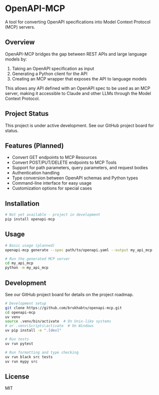# OpenAPI-MCP

A tool for converting OpenAPI specifications into Model Context Protocol (MCP) servers.

## Overview

OpenAPI-MCP bridges the gap between REST APIs and large language models by:

1. Taking an OpenAPI specification as input
2. Generating a Python client for the API
3. Creating an MCP wrapper that exposes the API to language models

This allows any API defined with an OpenAPI spec to be used as an MCP server, making it accessible to Claude and other LLMs through the Model Context Protocol.

## Project Status

This project is under active development. See our GitHub project board for status.

## Features (Planned)

- Convert GET endpoints to MCP Resources
- Convert POST/PUT/DELETE endpoints to MCP Tools
- Support for path parameters, query parameters, and request bodies
- Authentication handling
- Type conversion between OpenAPI schemas and Python types
- Command-line interface for easy usage
- Customization options for special cases

## Installation

```bash
# Not yet available - project in development
pip install openapi-mcp
```

## Usage

```bash
# Basic usage (planned)
openapi-mcp generate --spec path/to/openapi.yaml --output my_api_mcp

# Run the generated MCP server
cd my_api_mcp
python -m my_api_mcp
```

## Development

See our GitHub project board for details on the project roadmap.

```bash
# Development setup
git clone https://github.com/brukhabtu/openapi-mcp.git
cd openapi-mcp
uv venv
source .venv/bin/activate  # On Unix-like systems
# or .venv\Scripts\activate  # On Windows
uv pip install -e ".[dev]"

# Run tests
uv run pytest

# Run formatting and type checking
uv run black src tests
uv run mypy src
```

## License

MIT